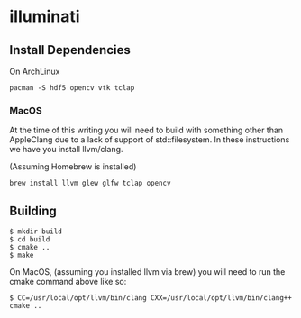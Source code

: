 # illuminati

## Install Dependencies

On ArchLinux

```
pacman -S hdf5 opencv vtk tclap
```

### MacOS

At the time of this writing you will need to build with something other than AppleClang due to a lack of support of std::filesystem. In these instructions we have you install llvm/clang.

(Assuming Homebrew is installed)

```
brew install llvm glew glfw tclap opencv
```

## Building

```
$ mkdir build
$ cd build
$ cmake ..
$ make
```

On MacOS, (assuming you installed llvm via brew) you will need to run the cmake command above like so:

```
$ CC=/usr/local/opt/llvm/bin/clang CXX=/usr/local/opt/llvm/bin/clang++ cmake ..
```
